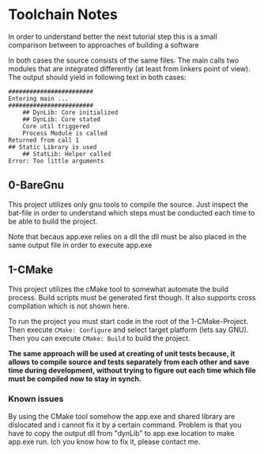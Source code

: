 # Toolchain Notes
In order to understand better the next tutorial step this is a small comparison between to approaches of building a software

In both cases the source consists of the same files. The main calls two modules that are integrated differently (at least from linkers point of view).
The output should yield in following text in both cases:
``` text
########################
Entering main ...       
########################
    ## DynLib: Core initialized
    ## DynLib: Core stated
    Core util triggered
    Process Module is called
Returned from call 1
## Static Library is used
    ## StatLib: Helper called
Error: Too little arguments
```

## 0-BareGnu 
This project utilizes only gnu tools to compile the source. 
Just inspect the bat-file in order to understand which steps must be conducted each time to be able to build the project.

Note that becaus app.exe relies on a dll the dll must be also placed in the same output file in order to execute app.exe

## 1-CMake
This project utilizes the cMake tool to somewhat automate the build process. Build scripts must be generated first though.
It also supports cross compilation which is not shown here. 

To run the project you must start code in the root of the 1-CMake-Project. Then execute `CMake: Configure` and select target platform (lets say GNU).
Then you can execute `CMake: Build` to build the project. 

**The same approach will be used at creating of unit tests because, it allows to compile source and tests separately from each other and save time during development, without trying to figure out each time which file must be compiled now to stay in synch.**

### Known issues
By using the CMake tool somehow the app.exe and shared library are dislocated and i cannot fix it by a certain command. Problem is that you have to copy the output dll from "dynLib" to app.exe location to make app.exe run.
Ich you know how to fix it, please contact me.